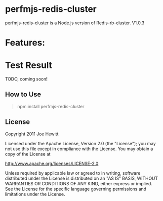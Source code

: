 perfmjs-redis-cluster
=======
perfmjs-redis-cluster is a Node.js version of Redis-rb-cluster. V1.0.3

Features:
=======


Test Result
=======
TODO, coming soon!


How to Use
-------
>npm install perfmjs-redis-cluster

License
-------

Copyright 2011 Joe Hewitt

Licensed under the Apache License, Version 2.0 (the "License");
you may not use this file except in compliance with the License.
You may obtain a copy of the License at

   http://www.apache.org/licenses/LICENSE-2.0

Unless required by applicable law or agreed to in writing, software
distributed under the License is distributed on an "AS IS" BASIS,
WITHOUT WARRANTIES OR CONDITIONS OF ANY KIND, either express or implied.
See the License for the specific language governing permissions and
limitations under the License.